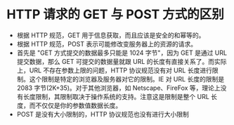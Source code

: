 # HTTP 请求的 GET 与 POST 方式的区别

- 根据 HTTP 规范，GET 用于信息获取，而且应该是安全的和幂等的。
- 根据 HTTP 规范，POST 表示可能修改变服务器上的资源的请求。
- 首先是 "GET 方式提交的数据最多只能是 1024 字节"，因为 GET 是通过 URL 提交数据，那么 GET 可提交的数据量就跟 URL 的长度有直接关系了。而实际上，URL 不存在参数上限的问题，HTTP 协议规范没有对 URL 长度进行限制。这个限制是特定的浏览器及服务器对它的限制。IE 对 URL 长度的限制是 2083 字节(2K+35)。对于其他浏览器，如 Netscape、FireFox 等，理论上没有长度限制，其限制取决于操作系统的支持。注意这是限制是整个 URL 长度，而不仅仅是你的参数值数据长度。
- POST 是没有大小限制的，HTTP 协议规范也没有进行大小限制
